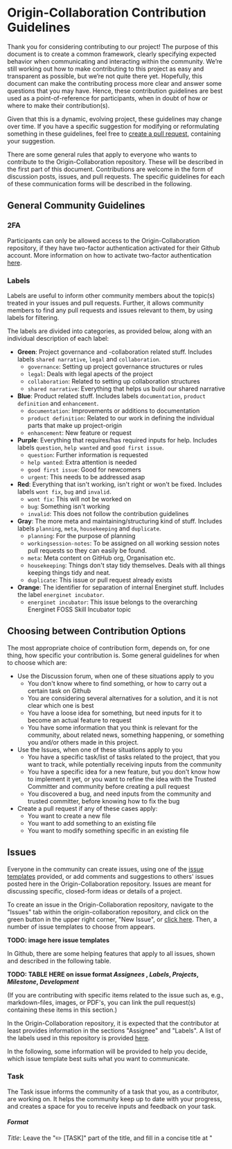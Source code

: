 # Origin-Collaboration Contribution Guidelines

Thank you for considering contributing to our project! 
The purpose of this document is to create a common framework, clearly specifying expected behavior when communicating and interacting within the community. 
We’re still working out how to make contributing to this project as easy and transparent as possible, but we’re not quite there yet. 
Hopefully, this document can make the contributing process more clear and answer some questions that you may have.
Hence, these contribution guidelines are best used as a point-of-reference for participants, when in doubt of how or where to make their contribution(s). 

Given that this is a dynamic, evolving project, these guidelines may change over time. 
If you have a specific suggestion for modifying or reformulating something in these guidelines, feel free to [create a pull request](https://github.com/project-origin/origin-collaboration/https://github.com/project-origin/origin-collaboration/pulls), containing your suggestion. 

There are some general rules that apply to everyone who wants to contribute to the Origin-Collaboration repository. 
These will be described in the first part of this document. 
Contributions are welcome in the form of discussion posts, issues, and pull requests. 
The specific guidelines for each of these communication forms will be described in the following. 



## General Community Guidelines

### 2FA
Participants can only be allowed access to the Origin-Collaboration repository, if they have two-factor authentication activated for their Github account. More information on how to activate two-factor authentication [here](https://docs.github.com/en/authentication/securing-your-account-with-two-factor-authentication-2fa/configuring-two-factor-authentication).

### Labels
Labels are useful to inform other community members about the topic(s) treated in your issues and pull requests. Further, it allows community members to find any pull requests and issues relevant to them, by using labels for filtering. 

The labels are divided into categories, as provided below, along with an individual description of each label:

- **Green**: Project governance and -collaboration related stuff. Includes labels `shared narrative`, `legal` and `collaboration`.
  - `governance`: Setting up project governance structures or rules
  - `legal`: Deals with legal apects of the project
  - `collaboration`: Related to setting up collaboration structures
  - `shared narrative`: Everything that helps us build our shared narrative
- **Blue**: Product related stuff. Includes labels `documentation`, `product definition` and `enhancement`. 
  - `documentation`: Improvements or additions to documentation
  - `product definition`: Related to our work in defining the individual parts that make up project-origin
  - `enhancement`: New feature or request
- **Purple**: Everything that requires/has required inputs for help. Includes labels `question`, `help wanted` and `good first issue`.
  -  `question`: Further information is requested
  -  `help wanted`: Extra attention is needed
  -  `good first issue`: Good for newcomers
  - `urgent`: This needs to be addressed asap 
- **Red**: Everything that isn't working, isn't right or won't be fixed. Includes labels `wont fix`, `bug` and `invalid`.
  - `wont fix`: This will not be worked on
  - `bug`: Something isn't working
  - `invalid`: This does not follow the contribution guidelines
- **Gray**: The more meta and maintaining/structuring kind of stuff. Includes labels `planning`,  `meta`, `housekeeping` and `duplicate`.
  - `planning`: For the purpose of planning
  - `workingsession-notes`: To be assigned on all working session notes pull requests so they can easily be found.
  -  `meta`: Meta content on GitHub org, Organisation etc.
  -  `housekeeping`: Things don't stay tidy themselves. Deals with all things keeping things tidy and neat.
  -  `duplicate`: This issue or pull request already exists
- **Orange**: The identifier for separation of internal Energinet stuff. Includes the label `energinet incubator`.
  - `energinet incubator`: This issue belongs to the overarching Energinet FOSS Skill Incubator topic


[//]: # (---------------------------------------------------------------------------------------------------------------------------------------------------) 

## Choosing between Contribution Options
The most appropriate choice of contribution form, depends on, for one thing, how specific your contribution is. Some general guidelines for when to choose which are:

- Use the Discussion forum, when one of these situations apply to you
  - You don't know where to find something, or how to carry out a certain task on Github
  - You are considering several alternatives for a solution, and it is not clear which one is best
  - You have a loose idea for something, but need inputs for it to become an actual feature to request
  - You have some information that you think is relevant for the community, about related news, something happening, or something you and/or others made in this project.
- Use the Issues, when one of these situations apply to you
  - You have a specific task/list of tasks related to the project, that you want to track, while potentially receiving inputs from the community
  - You have a specific idea for a new feature, but you don't know how to implement it yet, or you want to refine the idea with the Trusted Committer and community before creating a pull request
  - You discovered a bug, and need inputs from the community and trusted committer, before knowing how to fix the bug
- Create a pull request if any of these cases apply:
  - You want to create a new file
  - You want to add something to an existing file
  - You want to modify something specific in an existing file


[//]: # (---------------------------------------------------------------------------------------------------------------------------------------------------) 

## Issues 
Everyone in the community can create issues, using one of the [issue templates](https://github.com/project-origin/origin-collaboration/issues/new/choose) provided, or add comments and suggestions to others' issues posted here in the Origin-Collaboration repository. 
Issues are meant for discussing specific, closed-form ideas or details of a project. 

To create an issue in the Origin-Collaboration repository, navigate to the "Issues" tab within the origin-collaboration repository, and click on the green button in the upper right corner, "New Issue", or [click here](https://github.com/project-origin/origin-collaboration/issues/new/choose). 
Then, a number of issue templates to choose from appears. 

**TODO: image here issue templates**

In Github, there are some helping features that apply to all issues, shown and described in the following table.

**TODO: TABLE HERE on issue format _Assignees_ , _Labels_, _Projects_, _Milestone_, _Development_**

(If you are contributing with specific items related to the issue such as, e.g., markdown-files, images, or PDF's, you can link the pull request(s) containing these items in this section.)

In the Origin-Collaboration repository, it is expected that the contributor at least provides information in the sections "Assignee" and "Labels". A list of the labels used in this repository is provided [here](#labels).

In the following, some information will be provided to help you decide, which issue template best suits what you want to communicate. 



### Task 
The Task issue informs the community of a task that you, as a contributor, are working on. 
It helps the community keep up to date with your progress, and creates a space for you to receive inputs and feedback on your task. 

#### _Format_

_Title_:
Leave the "✏️ [TASK]" part of the title, and fill in a concise title at "<title>" that describes the task.

_Start Date_: 
When did/will you start working on this task? Fill in this field with the Day/Month/Year. 

_Description_:
Briefly describe the task you are working on in this field. 

_Motivation_:
Describe why this task needs to be done. Which value does the task provide to the project or community? 

_Definition of Done_:
Describe what needs to happen before the task can be considered done. Some examples on what to provide here is:

- Do you need specific inputs from someone/the community? 
- Does a certain number of steps need to be completed? 
- Are changes to certain access rights necessary? 

_Additional Information_:
Add something here, if you have some background information you want people to know, or if there are related issues or pull requests related to the task. 


              
### Task List
The task list tracks to-do's on the same topic, and hence helps split larger tasks into smaller to-do's. If you are working on several different tasks at the same time, it can also help you collect and track all your tasks at one place. 

#### _Format_ 

_Title_: 
Leave the "☑️ [TASK LIST]" part of the title, and fill in a concise title at "<title>" that describes the task list. 
An example could be "☑️ [TASK LIST] - Laura's personal task tracker, February 2023".

_Start Date_: 
When did/will you start working on this task list? Fill in this field with the Day/Month/Year. 

_Overview_: 
Fill in this field with a few lines, explanaining the purpose of this task-list.

_To Do_: 
You add your tasks in this field, by writing "- [ ]" as shown below, and then replacing the placeholders ("Task 1", "Task 2") with the actual tasks that you need to complete. 

- [ ] Task 1
- [ ] Task 2
- [ ] Task 3
- [ ] ...

You can add already existing issues or pull requests to your task list by writing a "#" and following it with the title of the issue/PR. 
When the task list is created, you can convert your tasks to issues, by hovering over them with your mouse and clicking the issue symbol (circle) on the right. 
You can mark a task as complete, by clicking the checkbox that appears in front of the task.

_Comments/Unresolved questions_:
If there are any related questions that still remain unresolved, or there is something else important to note, you can add it here. 



### Feature Request
The Feature Request issue is used for specific ideas and improvement suggestions. 
Everyone from the community can provide inputs to the feature request.
In the spirit of Open Source and InnerSource the focus lies on you as a contributor in doing (most of) the work that you have requested yourself with the supervision and some guidance of the [trusted committer]s once there is enough agreement on the feature.

#### _Format_ 

_Title_: 
Leave the "💡 [REQUEST]" part of the title, and fill in a concise title at "<title>" that describes the feature you want to implement. 

_Start Date_: 
When did/will you start working on this feature request? Fill in this field with the Day/Month/Year. 

_Implementation PR_: 
If you have started implementing something on Github, add the relevant pull request here.

_Reference issues_: 
If other issues in the repository are related to your feature request, you should link it here. 

_Summary_: 
Provide a brief explanation of what the feature you want to implement is about.

_Basic Example_: 
Fill in an example of a situation, where your feature will be useful.

_Drawbacks_: 
Fill in any negative impacts caused by your feature in this field. 

_Unresolved Questions_: 
If there are some elements related to your feature that are still unclear, you should describe those elements here. Additionally, you should label your issue with `help wanted` to let the community know that something needs inputs and/or processing. 



### Bug Report
A bug report is used to inform the community of an error or problem encountered in the project. It allows the community to discuss the problem, and find potential solutions. It is customary to directly offer your fix for the problem as a pull request for review to facilitate and speed up the solution of the problem. Even if not perfect, this can also advance the discussion by discussing it more specifically.

#### _Format_ 

_Title_: 
Leave the "🐞 [BUG]" part of the title, and fill in a concise line describing the bug at "<title>".

_To Reproduce_:
Write down a step-by-step walkthrough of how you found/encountered the error, including a description of the error, in the last step.

_Expected Behavior_:
Describe what you expected to happen instead of the error you encountered.

_Screenshots_: 
If applicable, you can add screenshots of the error encountered here. 

_Desktop_: 
In this field, you should write down your computers operating system (e.g., iOS, Windows), the browser you used (e.g., Safari, Edge) and the version of your operating system and browser. If the bug does not involve access through a browser, you can state "not applicable" if there is none.

_Additional Context_:
Of there is any additional, relevant information about the bug you encountered, you can add it here. 


 

## Pull Requests
Everyone in the community can create a pull request, or add reviews, comments, and suggestions to [existing pull requests](https://github.com/project-origin/origin-collaboration/pulls). 

### Creating a Pull Request
If you want to create a new file, or make changes to an existing file, you must create a pull request by either:

1. Navigating to a relevant location for your new file, and click on "Add file" and then "Create new file" in the drop-down menu. Give the file a title (remember to add ".md" if you want to create a Markdown file), and fill in the file with your content. 

**TODO: Add image create new file**

2. Navigating to the [pull request templates](link-here) and find a relevant template for your pull request. This is relevant if you want to create 1. an [RFC](link-here), 2. a [meeting minutes], or 3. others?.

  i. Click on the pull request template you want to use
  ii. Click on the "Copy raw contents" symbol
  iii. Navigate to a relevant location for your file, click on "Add file" and then "Create new file" in the drop-down menu. 
  iv. Left-click in the new file and choose "paste" in the drop-down menu, or press ctrl+V to paste the template. 
  v. Fill in the template with your content 
 
3. Navigating to the location of the file you want to modify, click on the file, and then click on the "✏️" in the upper right corner of the file. 

**TODO: Add image**

#### Commit Message
The commit message must be filled with the following information: 

_Description of the change(s) made_ 
Briefly describe the changes you have made, whether it is a new file proposed, or additions/changes to an existing document. Try to capture the changes in a few short, concise sentences that are easy to grasp, but still describes the changes in a sufficiently specific way. 

_Reason for suggested change(s)_
Describe the problem that the changes mitigate, or the goal that the change helps achieve. 

_How did you implement the change(s)?_
If applicable, provide some information about your methods for creating the new file or changes. 

_Additional information_
Provide any other related and/or relevant information here. This could be some background information, or a related issue, pull request or discussion.

#### Commit Settings
You must always create a new branch for your pull request. 
Hence, when submitting it, select the setting "Create a new branch for this commit and start a pull request". When you create a separate branch, you isolate your work without affecting other branches in the repository.

Potentially edit the branch name, to help the rest of the community easily understand what the branch contains.

#### Best Practices
There are a number of best practices, which will help ensure that the path towards merging your contribution runs smoothly: 

-	Try to use very small and short pull requests that describe the change in an easy-to-grasp way, to increase the chance of quick merging times.
-	Unrelated people will try to understand what your pull request changes. Thus, providing meaningful and brief commit messages allows for meaningful, reasonably quick reviews
- It is expected that the contributor at least provides information in the sections "Assignee" and "Labels". A list of the labels used in this repository is provided [here](#labels)
- If you want someone specific to review your pull request, you can add them in the "Reviewers" section

### Pull Request Templates
**TODO: Make templates**
The Origin-Collaboration repository has a number of [pull request templates](link-here) for documents with certain structures, to make it easier for participants to create files to use for different purposes. These templates will be described individually below. 

#### Request for Comments (RFC)
Requests for Comments (RFCs) can be submitted in the Origin-Collaboration repository, to make bigger, more extensive change proposals which will affect Project-Origin both on the technical and business aspects. 
The RFC must contain the following information:

_Title_:
Leave the "📬 [RFC]000" part of the title, and fill in a title at "<title>" that encompasses the suggestion provided in the RFC. The number "000" illustrates the status of the RFC, and means that it has the status "draft". The RFC will change status over time, as it is treated by the community and the [Trusted Committer]() of the Origin-Collaboration repository. The RFC can be assigned one of the following statusses:

**TODO: Create table statusses and descriptions of how to reach it**

_Summary_: 
Summarize in 1-2 sentences problem adressed, and the suggested solution.

_Context_:
This field should be filled in with some background information answering:

- Where does the problem exist?
- What are the pre-conditions?

_Problem_: 
Fill in this field with challenges and/or issues that the suggested change addresses. This section should adress:

- What makes the problem difficult?
- What are the trade-offs?

_Rationale_:
This field should contain information that explains _why_ this is the right solution. Optionally, fill in some information about alternative solutions, and why they were discarded. 

_Implications_: 
Describe which implications the proposal will have on Project-Origin, if your proposal is accepted. 

_Additional Information_: 
Add any relevant, additional information in this field. It could be, e.g., examples of known instances of you proposed solution in other business/contexts, or any co-authors of the proposal besides yourself. 

#### Meeting Minutes 
The meeting minutes template is used, when a working group in the partnership carries out meetings, to make sure that important points from the meeting are recorded and shared with the rest of the community. The template is created using the [InnerSource meeting template](link-here) as inspiration. The meeting minutes contain the following fields: 

_Title_: 
The defalt title is "Project Origin Working Group Meeting DD, MM, YYYY", which should be modified to contain the meeting date. 

_Roles_: 
To ensure that the meeting runs smoothly, three meeting participants will be assigned with a role beforehand:
- Scheduler
  - The scheduler is responsible for creating the meeting minutes document, prepare an agenda, and send a calendar invite to the rest of the meeting attendees.
- Facilitator
  - The facilitator conducts the meeting and makes sure that all of the agenda items are finished within the allotted time.
- Scribe
  - The scribe writes down key points during the meeting by adding them to the meeting minutes pull request, that the scheduler created. 
  
More information about the three roles is provided [here](https://github.com/project-origin/origin-collaboration/blob/main/meetings/meeting_docs/roles.md). 

_Agenda_: 
This part of the document must be filled in with agenda points to go through in the meeting. Some suggested agenda points are added to the template, but can be modified as the scheduler sees fit. 

_Notes_: 
This section is for the scribe to fill in with the points: 
- Attendees
  - Should be filled in with names and Github usernames of the meeting's participants.
- Key points
  - Records main elements discussed in the meeting, and the outcome of the discussions. 
- Assignments 
  - If meeting participants agree on some assignments to do, they can be recorded here.
- Next meeting's roles
  - If the meeting is part of a recurring series of meetings, the participants can agree on someone to fill in the three roles for the next meeting. 


### Reviewing Pull Requests
If you want to review someone else's pull request, you can review changes and leave individual comments or make change suggestions in the file(s) contained in the pull request, by:

- Navigating to the pull request you want to review, from the [list of open pull requests](https://github.com/project-origin/origin-collaboration/pulls)
- In the pull request, click on the tab "Files changed"
 TODO: Image here
- Hover over the line of code where you'd like to add a comment, or suggest a change and click the blue comment icon that appears. 
  
  TODO: Image here
 
- To add a comment or suggestion for multiple lines, click and drag to select the range of lines, then click the blue comment icon.
  - If you want to make a suggestion, you must click the square with a "+-" sign inside, in the top right corner of the comment box that appears. 
  TODO: add image
- When you are done adding your comment or suggestion, you can either choose "Add Single Comment", if you only have one thing to add, or "Start a Review" if you want to add several comments and/or suggestions.


  


## Project Boards
All project boards used in the Origin-Collaboration repository can be found under the [Projects](https://github.com/project-origin/origin-collaboration/projects?query=is%3Aopen) tab. Two Collaborative Project Boards have been created for collaboration between participants of this repository: 
  
- **Project-Origin Backlog**: This is an internal backlog for all the "non-software" kind of work in Project Origin. This Project board is relevant to **everyone** participating in the Project-Origin partnership. 
- **Collaboration Platform Backlog**: This is a backlog specifically for setting up base documentation and decision structures here on Github. This Project board is relevant to anyone contributing in setting up these structures.
  
Additionally, a Project board is created to document the progress made in a workshop between the partners:
  
- **First Workshop in Aarhus 8.11.2022**: This Project board provides an overview of all the stickie notes produced at the first workshop.

Finally, everyone can create their own Project board, if they want to. The guidelines for creating new Project boards, or using the existing collaborative Project Boards, are provided in the following.

### Creating a New Project Board
An extensive guide on how to create a new Project board is provided [here](https://github.com/project-origin/origin-collaboration/blob/main/docs/github_guides/projects.md). When creating a new Project board, consider the following guidelines for the Origin-Collaboration repository:
  
- Give the Project board an informative title and preferably description as well, to make it easier for the community members to understand what the board contains, and whether or not it is relevant to them
- Create board views sorted in ways that are easy to understand, to allow other community members to potentially interact with the board as well. You are welcome to draw inspiration from the existing project boards.
- If you want to create a Project board to keep an overview of your own tasks, you must change its access settings to private. You can change access settings by clicking on the three dots in the upper right corner, and click on "Settings" and then "Manage Access". 

If the project board does not comply with the Contribution Guidelines provided here, the Trusted Committer can request changes from the creator of the Project board, and ultimately delete the board, in a lack of response or compliance. 

  
### Using the Collaborative Boards
The collaborative Project boards, [Project-Origin Backlog](https://github.com/orgs/project-origin/projects/6) and [Collaboration Platform Backlog](https://github.com/orgs/project-origin/projects/2), are set up with a consistent layout, to make it easier to interact in them. 
  
#### Board Views
Both of the collaborative Project boards have a backlog/Scrumboard style view, with status columns. The Project-Origin Backlog additionally has several list-views sorted by different attributes, that can be specified for each separate issue. Participants of the Origin-Collaboration repository can use whichever view they like, or create new views in the boards if they want to, by clicking "+ New View" in the right end of the view tabs. 
  
TODO: Insert image here
  
  
#### Card Columns
There are four columns in the collaborative Project boards:

- **Backlog**: Issues that are planned and defined, but work on the issue is not yet initiated.
- **In Progress**: The issue or pull request is currently being worked on, and sees some sort of progress.
- **Waiting/Blocked**: The issue or pull request waits for external inputs, review or something else to be finished/clarified, before work can continue.
- **Done**: The work on the issue is done. 
  - At each [weekly synchronous session]() the "Done" column is emptied, by clicking the three dots in the upper right corner of the column, and clicking "Archive all". 

### Draft issues 
In the Project boards, it is possible to use the "draft issue" feature, by clicking on the "+ New Item" in the bottom of a column.

TODO: Insert image here. 
  
The draft issues should only be used with the purpose of informing the community of certain work that needs to be done, or link to relevant background information, but that is not further defined, and that you haven't started working on yet. It is highly encouraged to use the discussions forum instead, for ideas that need to be refined, or creating an actual issue for well-defined tasks, to allow for interaction in the issue, which is otherwise not possible in the "draft" mode.  

 

## Discussions
[Discussions](https://github.com/project-origin/origin-collaboration/discussions) are intended for open-form ideas or topics, and creates a space for the community to interact and communicate more broadly than is possible in the more closed-form issues and pull requests. 

If a discussion turns into a well-defined feature or task and/or sees a large connect from the community, participants of the community can create issues and pull requests. If a specific discussion has been especially valuable for the arguments exchanged or the options discarded etc. or a specific good formulation is present feel free to link to said comment or discussion in the pull request/issue. Such written discussion artifacts are considered passive documentation and reduce writing burden and can reduce disconnection from the past leading to history repeating. The guidelines for using the [Discussions](https://github.com/project-origin/origin-collaboration/discussions) tab will be provided in the following. 



### Creating a discussion
Before creating a new discussion, make sure to check if there [already exists a post](https://github.com/project-origin/origin-collaboration/discussions) on your topic. To create a discussion, navigate to the Origin-Collaboration [Discussions](https://github.com/project-origin/origin-collaboration/discussions) and click on the green button "New Discussion". In the "Select Category" drop-down menu, click on the most appropriate category for your discussion. The purpose and guidelines for each discussion channel will be provided in the following.
  
### General
The "General" channel is a forum for open, informal discussion in the community. As long as your post complies with our [Code of Conduct](linkhere), you are free to post whatever you would like to discuss with the rest of the community in this channel. 

### Announcements
The "Announcement" channel can be used to announce decisions made in the partnership, or major features that you are working on, that will affect a larger part of the community. If you rather want to highlight something that you and/or someone else have made, you can post it in the [Show and Tell](#show-and-tell) channel instead. 
 
### Ideas
If you have an idea for something, but you don’t know exactly if or how to implement it, you can post your idea in the "Ideas" discussion channel. This discussion channel gives the community a place to discuss loose, open ideas, and potentially develop an idea until it becomes a well-defined feature request. If an idea evolves to a feature request, an issue can be created for this.

If you create a post, make sure to provide a self-explanatory, concise title, and describe the idea in an easy-to-understand way, providing at least
1. A description of the idea
2. The motivation behind the idea - What can be gained with your idea in Project-Origin? 
3. Which parts of the idea you want to process in collaboration with the community, for the idea to become a feature request.

### Polls
Polls will be posted in this discussion forum. You can create polls to evaluate the community's interest in your ideas, or discover the direction that gets the most connect from the community, for something you want to add. Anyone with read access to the Origin-Collaboration repository can create polls, vote in polls, and view the poll's results. 

#### Guidelines for polls 
If you are creating a poll, be aware of the following guidelines: 

- Polls require a question and at least two options. 
- You can add a maximum of eight options. 
- You must add an answering deadline, to let the community know when the poll will be closed. 
  - The deadline must be at least 10 working days, excluding rare exceptions. See the [Decision-Making Policy](Decision-Making Policy](https://github.com/project-origin/origin-collaboration/blob/main/docs/guidelines/decision_making_policy.md) for more information. 
  - The decision-making in polls follows a lazy consensus approach, inspired by the [Apache definition](https://community.apache.org/committers/lazyConsensus.html) of the concept. A poll can have a status of proposed, open or closed. When a poll is closed, the outcome of the vote indicated in the poll can be considered as decided on. 
- Editing a poll will reset any votes that have already been made. 
  

If you are voting on a poll, note that you cannot change your vote, after submitting it. If you need some clarification before providing your answer, provide your clarification request as a comment in the discussion thread of the poll. 

### Q & A
The "Q & A" channel creates a space for the community to ask each other questions, and support each other on specific problems. 
  
As the discussion author, you can mark a comment as "the answer" to your question. In the upper-right corner of the comment you want to mark as the answer, click on the check-mark in the upper right corner of the comment. 
  
When you mark a question as an answer, GitHub will highlight the comment and replies to the comment to help visitors quickly find the answer, when navigating to your discussion post. (Note that you can't mark a threaded comment in response to a comment as the answer to a discussion. You also can't mark a minimized comment as the answer to a discussion). 

### Show and Tell
The "Show and Tell" channel is a place to highlight and praise contributions that you, or someone else have made. Make sure to mention any contributors of the feature that you want to highlight in your discussion post. 
